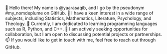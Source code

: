 👋 Hello there! My name is @yaarasaqib, and I go by the pseudonym #my_nomdeplume on GitHub.
👀 I have a keen interest in a wide range of subjects, including Statistics, Mathematics, Literature, Psychology, and Theology.
🌱 Currently, I am dedicated to learning programming languages such as R, Python, and C++.
💞️ I am actively seeking opportunities for collaboration, but I am open to discussing potential projects or partnerships.
📫 If you would like to get in touch with me, feel free to reach out through GitHub.

<!---
yaarasaqib/yaarasaqib is a ✨ special ✨ repository because its `README.md` (this file) appears on your GitHub profile.
You can click the Preview link to take a look at your changes.
--->
